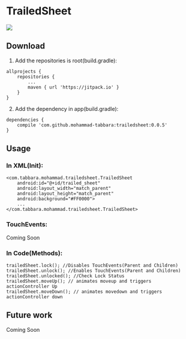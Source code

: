 # TrailedSheet

[![](https://jitpack.io/v/Mohammad-Tabbara/TrailedSheet.svg)](https://jitpack.io/#Mohammad-Tabbara/TrailedSheet)

## Download

1. Add the repositories is root(build.gradle):

```
allprojects {
	repositories {
		...
		maven { url 'https://jitpack.io' }
	}
}
```

2. Add the dependency in app(build.gradle):

```
dependencies {
	compile 'com.github.mohammad-tabbara:trailedsheet:0.0.5'
}
```


## Usage

### In XML(Init):

```
<com.tabbara.mohammad.trailedsheet.TrailedSheet
    android:id="@+id/trailed_sheet"
    android:layout_width="match_parent"
    android:layout_height="match_parent"
    android:background="#FF0000">
    ...
</com.tabbara.mohammad.trailedsheet.TrailedSheet>
```

### TouchEvents:

Coming Soon

### In Code(Methods):

```
trailedSheet.lock(); //Disables TouchEvents(Parent and Children)
trailedSheet.unlock(); //Enables TouchEvents(Parent and Children)
trailedSheet.unlocked(); //Check Lock Status
trailedSheet.moveUp(); // animates moveup and triggers actionController Up
trailedSheet.moveDown(); // animates movedown and triggers actionController down
```


## Future work

Coming Soon
